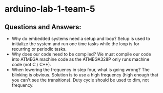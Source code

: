 # arduino-lab-1-team-5
## Questions and Answers:
- Why do embedded systems need a setup and loop?
  Setup is used to initialize the system and run one time tasks while the loop is for recurring or periodic tasks.
- Why does our code need to be compiled?
  We must compile our code into ATMEGA machine code as the ATMEGA328P only runs machine code (not C / C++).
- When lowering the frequency in step four, what is going wrong?
  The blinking is obvious. Solution is to use a high frequency (high enough that you can't see the transitions). Duty cycle should be used to dim, not frequency.
